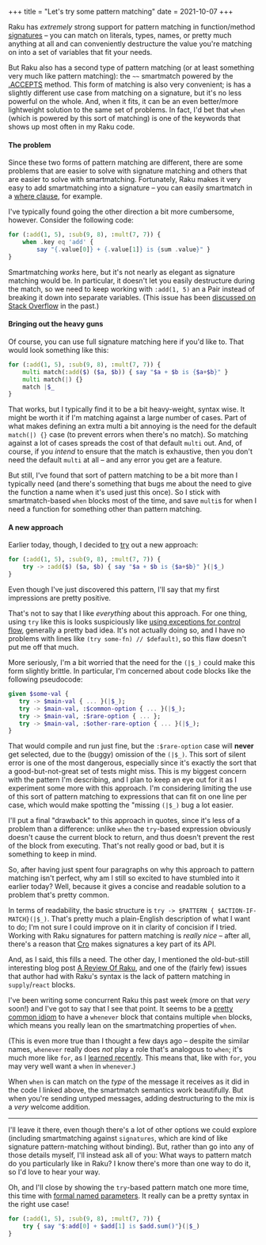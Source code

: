 +++
title = "Let's try some pattern matching"
date = 2021-10-07
+++

Raku has _extremely_ strong support for pattern matching in function/method [signatures](https://docs.raku.org/type/Signature#Destructuring_arguments) – you can match on literals, types, names, or pretty much anything at all and can conveniently destructure the value you're matching on into a set of variables that fit your needs.

But Raku also has a second type of pattern matching (or at least something very much like pattern matching): the `~~` smartmatch powered by the [.ACCEPTS](https://docs.raku.org/routine/ACCEPTS) method.  This form of matching is also very convenient; is has a slightly different use case from matching on a signature, but it's no less powerful on the whole.  And, when it fits, it can be an even better/more lightweight solution to the same set of problems.  In fact, I'd bet that `when` (which is powered by this sort of matching) is one of the keywords that shows up most often in my Raku code.

#### The problem
Since these two forms of pattern matching are different, there are some problems that are easier to solve with signature matching and others that are easier to solve with smartmatching.  Fortunately, Raku makes it very easy to add smartmatching into a signature – you can easily smartmatch in a [where clause](https://docs.raku.org/type/Signature#index-entry-where_clause), for example.

I've typically found going the other direction a bit more cumbersome, however.  Consider the following code:
<!-- more -->

```raku
for (:add(1, 5), :sub(9, 8), :mult(7, 7)) {
    when .key eq 'add' { 
        say "{.value[0]} + {.value[1]} is {sum .value}" }
}
```
Smartmatching _works_ here, but it's not nearly as elegant as signature matching would be.  In particular, it doesn't let you easily destructure during the match, so we need to keep working with `:add(1, 5)` an a Pair instead of breaking it down into separate variables.  (This issue has been [discussed on Stack Overflow](https://stackoverflow.com/questions/66233465/haskell-like-pattern-matching-in-raku) in the past.)

#### Bringing out the heavy guns

Of course, you can use full signature matching here if you'd like to.  That would look something like this:

```raku
for (:add(1, 5), :sub(9, 8), :mult(7, 7)) {
    multi match(:add($) ($a, $b)) { say "$a + $b is {$a+$b}" }
    multi match(|) {}
    match |$_
}
```

That works, but I typically find it to be a bit heavy-weight, syntax wise.  It might be worth it if I'm matching against a large number of cases.  Part of what makes defining an extra multi a bit annoying is the need for the default `match(|) {}` case (to prevent errors when there's no match).  So matching against a lot of cases spreads the cost of that default `multi` out.  And, of course, if you _intend_ to ensure that the match is exhaustive, then you don't need the default `multi` at all – and any error you get are a feature.

But still, I've found that sort of pattern matching to be a bit more than I typically need (and there's something that bugs me about the need to give the function a name when it's used just this once).  So I stick with smartmatch-based `when` blocks most of the time, and save `multi`s for when I need a function for something other than pattern matching. 

#### A new approach

Earlier today, though, I decided to [try](https://docs.raku.org/language/exceptions#try_blocks) out a new approach: 

```raku
for (:add(1, 5), :sub(9, 8), :mult(7, 7)) {
    try -> :add($) ($a, $b) { say "$a + $b is {$a+$b}" }(|$_)
}
```

Even though I've just discovered this pattern, I'll say that my first impressions are pretty positive.  

That's not to say that I like _everything_ about this approach.  For one thing, using `try` like this is looks suspiciously like [using exceptions for control flow](https://softwareengineering.stackexchange.com/questions/189222/are-exceptions-as-control-flow-considered-a-serious-antipattern-if-so-why), generally a pretty bad idea.  It's not actually doing so, and I have no problems with lines like `(try some-fn) // $default)`, so this flaw doesn't put me off that much.

More seriously, I'm a bit worried that the need for the `(|$_)` could make this form slightly brittle.  In particular, I'm concerned about code blocks like the following pseudocode:

```raku
given $some-val {
   try -> $main-val { ... }(|$_);
   try -> $main-val, :$common-option { ... }(|$_);
   try -> $main-val, :$rare-option { ... };
   try -> $main-val, :$other-rare-option { ... }(|$_);
}
```

That would compile and run just fine, but the `:$rare-option` case will **never** get selected, due to the (buggy) omission of the `(|$_)`.  This sort of silent error is one of the most dangerous, especially since it's exactly the sort that a good-but-not-great set of tests might miss.  This is my biggest concern with the pattern I'm describing, and I plan to keep an eye out for it as I experiment some more with this approach.  I'm considering limiting the use of this sort of pattern matching to expressions that can fit on one line per case, which would make spotting the "missing `(|$_)` bug a lot easier.

I'll put a final "drawback" to this approach in quotes, since it's less of a problem than a difference: unlike `when` the `try`-based expression obviously doesn't cause the current block to return, and thus doesn't prevent the rest of the block from executing.  That's not really good or bad, but it is something to keep in mind.

So, after having just spent four paragraphs on why this approach to pattern matching isn't perfect, why am I still so excited to have stumbled into it earlier today?  Well, because it gives a concise and readable solution to a problem that's pretty common.

In terms of readability, the basic structure is `try -> $PATTERN { $ACTION-IF-MATCH}(|$_)`.  That's pretty much a plain-English description of what I want to do; I'm not sure I could improve on it in clarity of concision if I tried.   Working with Raku signatures for pattern matching is _really nice_ – after all, there's a reason that [Cro](https://cro.services/) makes signatures a key part of its API.

And, as I said, this fills a need.  The other day, I mentioned the old-but-still interesting blog post [A Review Of Raku](https://www.evanmiller.org/a-review-of-perl-6.html), and one of the (fairly few) issues that author had with Raku's syntax is the lack of pattern matching in `supply`/`react` blocks.

I've been writing some concurrent Raku this past week (more on that _very_ soon!) and I've got to say that I see that point.  It seems to be a [pretty common idiom](https://github.com/shuppet/raku-api-discord/blob/363102830ecef0fa93a82d2490277a9bd1375af1/lib/API/Discord/Connection.pm6#L95-L106) to have a `whenever` block that contains multiple `when` blocks, which means you really lean on the smartmatching properties of `when`. 

(This is even more true than I thought a few days ago – despite the similar names, `whenever` really does _not_ play a role that's analogous to `when`; it's much more like `for`, as I [learned recently](https://stackoverflow.com/questions/69475222/changing-the-target-of-a-whenever-block-from-the-inside).  This means that, like with `for`, you may very well want a `when` in `whenever`.)

When `when` is can match on the _type_ of the message it receives as it did in the code I linked above, the smartmatch semantics work beautifully.  But when you're sending untyped messages, adding destructuring to the mix is a _very_ welcome addition.

---

I'll leave it there, even though there's a lot of other options we could explore (including smartmatching against `signatures`, which are kind of like signature pattern-matching without binding).  But, rather than go into any of those details myself, I'll instead ask all of you:  What ways to pattern match do you particularly like in Raku?  I know there's more than one way to do it, so I'd love to hear your way.

Oh, and I'll close by showing the `try`-based pattern match one more time, this time with [formal named parameters](https://docs.raku.org/language/variables#The_:_twigil).  It really can be a pretty syntax in the right use case!

```raku
for (:add(1, 5), :sub(9, 8), :mult(7, 7)) {
    try { say "$:add[0] + $add[1] is $add.sum()"}(|$_)
}
```

<!--stackedit_data:
eyJoaXN0b3J5IjpbLTIxMzE5MDc5MjJdfQ==
-->